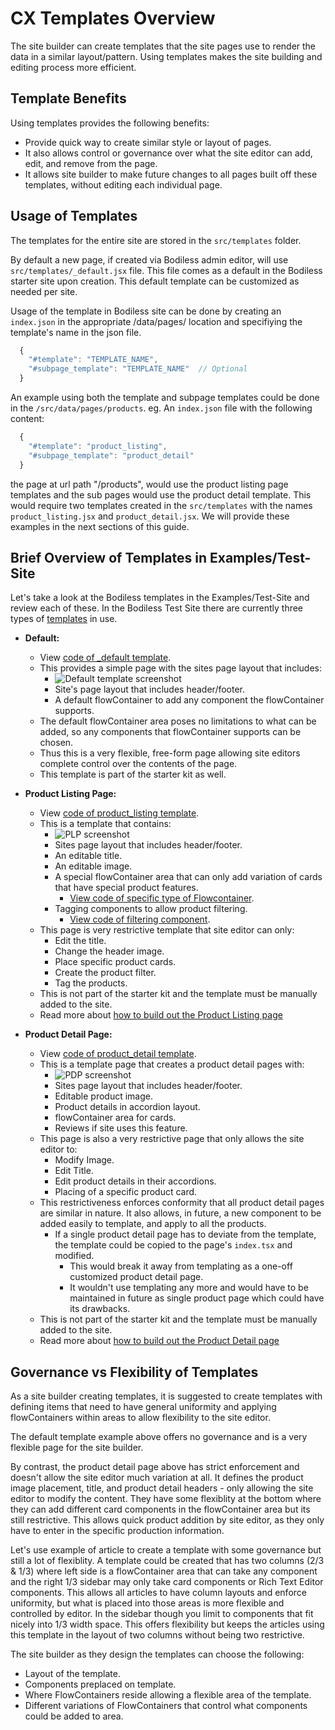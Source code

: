 # CX Templates Overview

The site builder can create templates that the site pages use to render the data
in a similar layout/pattern. Using templates makes the site building and editing process
more efficient.

## Template Benefits

Using templates provides the following benefits:

* Provide quick way to create similar style or layout of pages.
* It also allows control or governance over what the site editor can
  add, edit, and remove from the page.
* It allows site builder to make future changes to all pages built off these
  templates, without editing each individual page.

## Usage of Templates

The templates for the entire site are stored in the `src/templates` folder.

By default a new page, if created via Bodiless admin editor, will use
`src/templates/_default.jsx` file. This file comes as a default in the Bodiless
starter site upon creation. This default template can be customized as needed per
site.

Usage of the template in Bodiless site can be done by creating an `index.json`
in the appropriate /data/pages/ location and specifiying the template's name in
the json file.

```js
  {
    "#template": "TEMPLATE_NAME",
    "#subpage_template": "TEMPLATE_NAME"  // Optional
  }
```

An example using both the template and subpage templates could be done in the `/src/data/pages/products`.
eg.  An `index.json` file with the following content: 
```js
  {
    "#template": "product_listing",
    "#subpage_template": "product_detail"
  }
```
the page at url path "/products", would use the product listing page templates
and the sub pages would use the product detail template. This would require two templates created in the `src/templates` with the names `product_listing.jsx` and `product_detail.jsx`. We will provide these examples in the next sections of this guide.

## Brief Overview of Templates in Examples/Test-Site

Let's take a look at the Bodiless templates in the Examples/Test-Site and review each of
these. In the Bodiless Test Site there are currently three types of
[templates](https://github.com/johnsonandjohnson/Bodiless-JS/tree/main/examples/test-site/src/templates)
in use.

* **Default:**
  * View [code of _default template](https://github.com/johnsonandjohnson/Bodiless-JS/blob/main/examples/test-site/src/templates/_default.jsx).
  * This provides a simple page with the sites page layout that includes:
    * ![Default template screenshot](/assets/default.jpg ':size=400')
    * Site's page layout that includes header/footer.
    * A default flowContainer to add any component the flowContainer supports.
  * The default flowContainer area poses no limitations to what can be added,
    so any components that flowContainer supports can be chosen.
  * Thus this is a very flexible, free-form page allowing site editors complete control over
    the contents of the page.
  * This template is part of the starter kit as well.

* **Product Listing Page:**
  * View [code of product_listing template](https://github.com/johnsonandjohnson/Bodiless-JS/blob/main/examples/test-site/src/templates/product_listing.jsx).
  * This is a template that contains:
    * ![PLP screenshot](/assets/plp.jpg ':size=400')
    * Sites page layout that includes header/footer.
    * An editable title.
    * An editable image.
    * A special flowContainer area that can only add variation of cards that
      have special product features.
      * [View code of specific type of Flowcontainer](https://github.com/johnsonandjohnson/Bodiless-JS/blob/main/examples/test-site/src/components/ProductListing/ProductListingFlowContainer.tsx).
    * Tagging components to allow product filtering.
      * [View code of filtering component](https://github.com/johnsonandjohnson/Bodiless-JS/blob/main/examples/test-site/src/components/FilterByGroup/index.tsx).
  * This page is very restrictive template that site editor can only:
    * Edit the title.
    * Change the header image.
    * Place specific product cards.
    * Create the product filter.
    * Tag the products.
  * This is not part of the starter kit and the template must be manually added to the
    site.
  * Read more about [how to build out the Product Listing page](./Types/ProductListingPage.md)

* **Product Detail Page:**
  * View [code of product_detail template](https://github.com/johnsonandjohnson/Bodiless-JS/blob/main/examples/test-site/src/templates/product_detail.jsx).
  * This is a template page that creates a product detail pages with:
    * ![PDP screenshot](/assets/pdp.jpg ':size=400')  
    * Sites page layout that includes header/footer.
    * Editable product image.
    * Product details in accordion layout.
    * flowContainer area for cards.
    * Reviews if site uses this feature.
  * This page is also a very restrictive page that only allows the site editor to:
    * Modify Image.
    * Edit Title.
    * Edit product details in their accordions.
    * Placing of a specific product card.
  * This restrictiveness enforces conformity that all product detail pages are
    similar in nature. It also allows, in future, a new component to be added easily to
    template, and apply to all the products.
    * If a single product detail page has to deviate from the template, the template could
      be copied to the page's `index.tsx` and modified.
      * This would break it away from templating as a one-off customized product
        detail page.
      * It wouldn't use templating any more and would have to be maintained in
        future as single product page which could have its drawbacks.
  * This is not part of the starter kit and the template must be manually added
    to the site.
  * Read more about [how to build out the Product Detail page](./Types/ProductDetailPage.md)

## Governance vs Flexibility of Templates

As a site builder creating templates, it is suggested to create templates with
defining items that need to have general uniformity and applying flowContainers within
areas to allow flexibility to the site editor.

The default template example above offers no governance and is a very flexible page
for the site builder.  

By contrast, the product detail page above has strict enforcement and doesn't
allow the site editor much variation at all. It defines the product image
placement, title, and product detail headers - only allowing the site editor to
modify the content. They have some flexiblity at the bottom where they can add
different card components in the flowContainer area but its still restrictive.
This allows quick product addition by site editor, as they
only have to enter in the specific production information.

Let's use example of article to create a template with some governance but still
a lot of flexiblity. A template could be created that has two columns (2/3 & 1/3)
where left side is a flowContainer area that can take any component and the
right 1/3 sidebar may only take card components or Rich Text Editor components.
This allows all articles to have column layouts and enforce uniformity, but what
is placed into those areas is more flexible and controlled by editor. In the
sidebar though you limit to components that fit nicely into 1/3 width space.
This offers flexibility but keeps the articles using this
template in the layout of two columns without being two restrictive.

The site builder as they design the templates can choose the following:
* Layout of the template.
* Components preplaced on template.
* Where FlowContainers reside allowing a flexible area of the template.
* Different variations of FlowContainers that control what components could be
  added to area.
